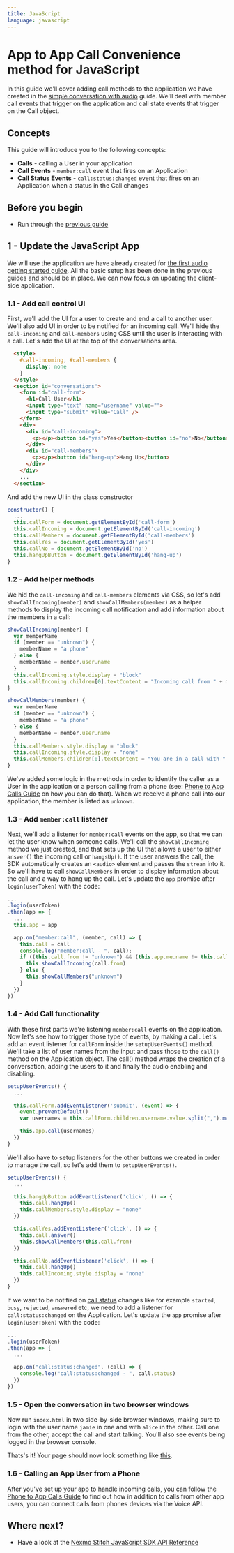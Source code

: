 ```yaml
---
title: JavaScript
language: javascript
---
```


# App to App Call Convenience method for JavaScript

In this guide we'll cover adding call methods to the application we have created in the [simple conversation with audio](/stitch/in-app-voice/guides/enable-audio/javascript) guide. We'll deal with member call events that trigger on the application and call state events that trigger on the Call object.

## Concepts

This guide will introduce you to the following concepts:

- **Calls** - calling a User in your application 
- **Call Events** - `member:call` event that fires on an Application
- **Call Status Events** - `call:status:changed` event that fires on an Application when a status in the Call changes

## Before you begin
- Run through the [previous guide](/stitch/in-app-voice/guides/enable-audio/javascript)

## 1 - Update the JavaScript App

We will use the application we have already created for [the first audio getting started guide](/stitch/in-app-voice/guides/enable-audio/javascript). All the basic setup has been done in the previous guides and should be in place. We can now focus on updating the client-side application.

### 1.1 - Add call control UI

First, we'll add the UI for a user to create and end a call to another user. We'll also add UI in order to be notified for an incoming call. We'll hide the `call-incoming` and `call-members` using CSS until the user is interacting with a call. Let's add the UI at the top of the conversations area.

```html
  <style>
    #call-incoming, #call-members {
      display: none
    }
  </style>
  <section id="conversations">
    <form id="call-form">
      <h1>Call User</h1>
      <input type="text" name="username" value="">
      <input type="submit" value="Call" />
    </form>
    <div>
      <div id="call-incoming">
        <p></p><button id="yes">Yes</button><button id="no">No</button>
      </div>
      <div id="call-members">
        <p></p><button id="hang-up">Hang Up</button>
      </div>
    </div>
    ...
  </section>
```

And add the new UI in the class constructor

```javascript
constructor() {
  ...
  this.callForm = document.getElementById('call-form')
  this.callIncoming = document.getElementById('call-incoming')
  this.callMembers = document.getElementById('call-members')
  this.callYes = document.getElementById('yes')
  this.callNo = document.getElementById('no')
  this.hangUpButton = document.getElementById('hang-up')
}
```


### 1.2 - Add helper methods

We hid the `call-incoming` and `call-members` elements via CSS, so let's add `showCallIncoming(member)` and `showCallMembers(member)` as a helper methods to display the incoming call notification and add information about the members in a call:

```javascript
showCallIncoming(member) {
  var memberName
  if (member == "unknown") {
    memberName = "a phone"
  } else {
    memberName = member.user.name
  }
  this.callIncoming.style.display = "block"
  this.callIncoming.children[0].textContent = "Incoming call from " + memberName + ". Do you want to answer?"
}

showCallMembers(member) {
  var memberName
  if (member == "unknown") {
    memberName = "a phone"
  } else {
    memberName = member.user.name
  }
  this.callMembers.style.display = "block"
  this.callIncoming.style.display = "none"
  this.callMembers.children[0].textContent = "You are in a call with " + memberName
}
```

We've added some logic in the methods in order to identify the caller as a User in the application or a person calling from a phone (see: [Phone to App Calls Guide](https://developer.nexmo.com/stitch/in-app-voice/inbound-pstn) on how you can do that). When we receive a phone call into our application, the member is listed as `unknown`.

### 1.3 - Add `member:call` listener

Next, we'll add a listener for `member:call` events on the app, so that we can let the user know when someone calls. We'll call the `showCallIncoming` method we just created, and that sets up the UI that allows a user to either `answer()` the incoming call or `hangsUp()`. If the user answers the call, the SDK automatically creates an `<audio>` element and passes the `stream` into it. So we'll have to call `showCallMembers` in order to display information about the call and a way to hang up the call. Let's update the `app` promise after `login(userToken)` with the code:

```javascript
...
.login(userToken)
.then(app => {
  ...
  this.app = app

  app.on("member:call", (member, call) => {
    this.call = call
    console.log("member:call - ", call);
    if ((this.call.from != "unknown") && (this.app.me.name != this.call.from.user.name)) {
      this.showCallIncoming(call.from)
    } else {
      this.showCallMembers("unknown")
    }
  })
})
```

### 1.4 - Add Call functionality

With these first parts we're listening `member:call` events on the application. Now let's see how to trigger those type of events, by making a call. Let's add an event listener for `callForm` inside the `setupUserEvents()` method. We'll take a list of user names from the input and pass those to the `call()` method on the Application object.
The call() method wraps the creation of a conversation, adding the users to it and finally the audio enabling and disabling. 

```javascript
setupUserEvents() {
  ...

  this.callForm.addEventListener('submit', (event) => {
    event.preventDefault()
    var usernames = this.callForm.children.username.value.split(",").map(username => username.trim())

    this.app.call(usernames)
  })
}
```

We'll also have to setup listeners for the other buttons we created in order to manage the call, so let's add them to `setupUserEvents()`.

```javascript
setupUserEvents() {
  ...

  this.hangUpButton.addEventListener('click', () => {
    this.call.hangUp()
    this.callMembers.style.display = "none"
  })

  this.callYes.addEventListener('click', () => {
    this.call.answer()
    this.showCallMembers(this.call.from)
  })

  this.callNo.addEventListener('click', () => {
    this.call.hangUp()
    this.callIncoming.style.display = "none"
  })
}
```

If we want to be notified on [call status](https://developer.nexmo.com/stitch/in-app-voice/call-statuses) changes like for example `started`, `busy`, `rejected`, `answered` etc, we need to add a listener for `call:status:changed` on the Application. Let's update the `app` promise after `login(userToken)` with the code:

```javascript
...
.login(userToken)
.then(app => {
  ...

  app.on("call:status:changed", (call) => {
    console.log("call:status:changed - ", call.status)
  })
})
```

### 1.5 - Open the conversation in two browser windows

Now run `index.html` in two side-by-side browser windows, making sure to login with the user name `jamie` in one and with `alice` in the other. Call one from the other, accept the call and start talking. You'll also see events being logged in the browser console.

Thats's it! Your page should now look something like [this](https://github.com/Nexmo/stitch-js-quickstart/blob/master/calling-users/index.html).

### 1.6 - Calling an App User from a Phone

After you've set up your app to handle incoming calls, you can follow the [Phone to App Calls Guide](/stitch/in-app-voice/inbound-pstn) to find out how in addition to calls from other app users, you can connect calls from phones devices via the Voice API.

## Where next?

- Have a look at the <a href="/sdk/stitch/javascript/" target="_blank">Nexmo Stitch JavaScript SDK API Reference</a>

